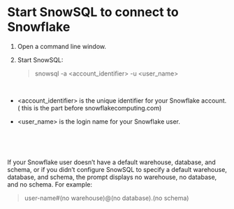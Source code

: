 # Start SnowSQL to connect to Snowflake

1. Open a command line window.

2. Start SnowSQL:

   > snowsql -a <account_identifier> -u <user_name>

&nbsp;

- <account_identifier> is the unique identifier for your Snowflake account. ( this is the part before snowflakecomputing.com)

- <user_name> is the login name for your Snowflake user.

&nbsp;

&nbsp;

If your Snowflake user doesn’t have a default warehouse, database, and schema, or if you didn’t configure SnowSQL to specify a default warehouse, database, and schema, the prompt displays no warehouse, no database, and no schema. For example:

> user-name#(no warehouse)@(no database).(no schema)

&nbsp;

&nbsp;
